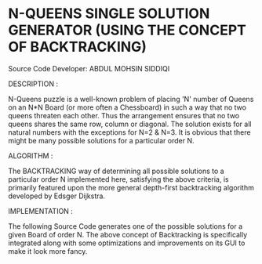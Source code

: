 # N-QUEENS SINGLE SOLUTION GENERATOR (USING THE CONCEPT OF BACKTRACKING)

  Source Code Developer: ABDUL MOHSIN SIDDIQI


  DESCRIPTION :
  
  N-Queens puzzle is a well-known problem of placing 'N'
  number of Queens on an N*N Board (or more often a
  Chessboard) in such a way that no two queens threaten
  each other. Thus the arrangement ensures that no two
  queens shares the same row, column or diagonal. The
  solution exists for all natural numbers with the
  exceptions for N=2 & N=3. It is obvious that there might
  be many possible solutions for a particular order N.

  ALGORITHM :
  
  The BACKTRACKING way of determining all possible
  solutions to a particular order N implemented here,
  satisfying the above criteria, is primarily featured upon
  the more general depth-first backtracking algorithm developed
  by Edsger Dijkstra.

  IMPLEMENTATION :
  
  The following Source Code generates one of the possible
  solutions for a given Board of order N. The above concept
  of Backtracking is specifically integrated along with some
  optimizations and improvements on its GUI to make it look
  more fancy.
